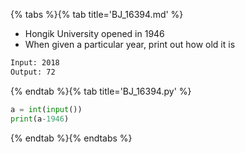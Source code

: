 {% tabs %}{% tab title='BJ_16394.md' %}

* Hongik University opened in 1946
* When given a particular year, print out how old it is

```txt
Input: 2018
Output: 72
```

{% endtab %}{% tab title='BJ_16394.py' %}

```py
a = int(input())
print(a-1946)
```

{% endtab %}{% endtabs %}
